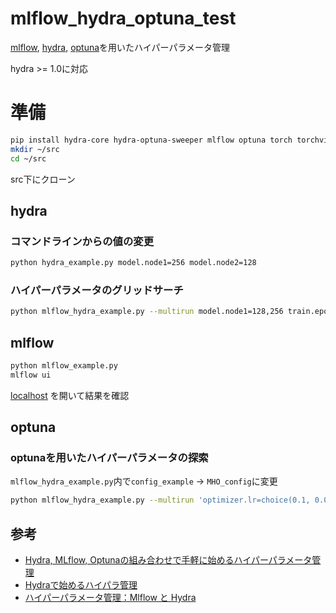 # mlflow_hydra_optuna_test
[mlflow](https://www.mlflow.org/docs/latest/index.html), [hydra](https://hydra.cc/docs/intro), [optuna](https://optuna.readthedocs.io/en/stable/)を用いたハイパーパラメータ管理

hydra >= 1.0に対応

# 準備
```bash
pip install hydra-core hydra-optuna-sweeper mlflow optuna torch torchvision
mkdir ~/src
cd ~/src
```
src下にクローン


## hydra

### コマンドラインからの値の変更

```bash
python hydra_example.py model.node1=256 model.node2=128
```

### ハイパーパラメータのグリッドサーチ

```bash
python mlflow_hydra_example.py --multirun model.node1=128,256 train.epoch=5,10
```

## mlflow

```bash
python mlflow_example.py
mlflow ui
```
[localhost](http://localhost:5000) を開いて結果を確認

## optuna

### optunaを用いたハイパーパラメータの探索

`mlflow_hydra_example.py`内で`config_example` → `MHO_config`に変更

```bash
python mlflow_hydra_example.py --multirun 'optimizer.lr=choice(0.1, 0.01, 0.001, 0.0001)' 'model.node1=range(10, 500)'
```


## 参考

- [Hydra, MLflow, Optunaの組み合わせで手軽に始めるハイパーパラメータ管理](https://supikiti22.medium.com/hydra-mlflow-optuna%E3%81%AE%E7%B5%84%E3%81%BF%E5%90%88%E3%82%8F%E3%81%9B%E3%81%A7%E6%89%8B%E8%BB%BD%E3%81%AB%E5%A7%8B%E3%82%81%E3%82%8B%E3%83%8F%E3%82%A4%E3%83%91%E3%83%BC%E3%83%91%E3%83%A9%E3%83%A1%E3%83%BC%E3%82%BF%E7%AE%A1%E7%90%86-6b8e6d41b3da )
- [Hydraで始めるハイパラ管理](https://speakerdeck.com/supikiti/hydra-mlflow-optuna?slide=21])
- [ハイパーパラメータ管理：Mlflow と Hydra](https://udnp.hatenablog.com/entry/2021/03/06/164516)

